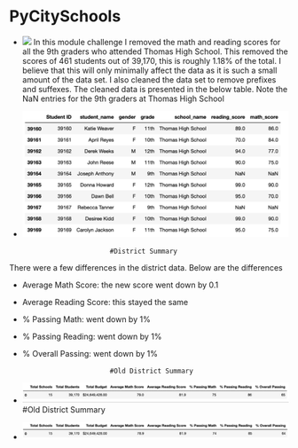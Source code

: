 # PyCitySchools
- ![](School_District_Analysis/png_files_for_readme/.png)
In this module challenge I removed the math and reading scores for all the 9th graders who attended Thomas High School. This removed the scores of 461 students out of 39,170, this is roughly 1.18% of the total. I believe that this will only minimally affect the data as it is such a small amount of the data set. I also cleaned the data set to remove prefixes and suffexes. The cleaned data is presented in the below table. Note the NaN entries for the 9th graders at Thomas High School 
- ![](School_District_Analysis/png_files_for_readme/student_data_df.png)

                            #District Summary
There were a few differences in the district data. Below are the differences
- Average Math Score: the new score went down by 0.1
- Average Reading Score: this stayed the same
- % Passing Math: went down by 1%
- % Passing Reading: went down by 1%
- % Overall Passing: went down by 1%
    
                            #Old District Summary
- ![](School_District_Analysis/png_files_for_readme/old_district_summary.png)                                                                  
                                            #Old District Summary
- ![](School_District_Analysis/png_files_for_readme/new_district_summary.png)


